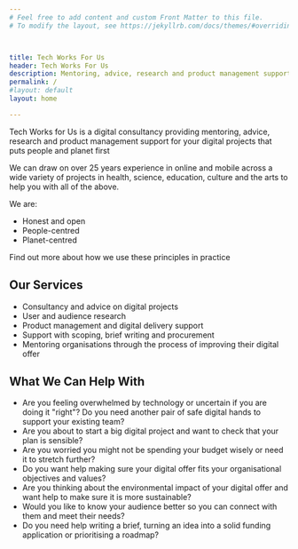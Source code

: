 ```yaml
---
# Feel free to add content and custom Front Matter to this file.
# To modify the layout, see https://jekyllrb.com/docs/themes/#overriding-theme-defaults



title: Tech Works For Us
header: Tech Works For Us
description: Mentoring, advice, research and product management support for your digital projects that puts people and planet first
permalink: /
#layout: default
layout: home

---
```



Tech Works for Us is a digital consultancy providing mentoring, advice, research and product management support for your digital projects that puts people and planet first

We can draw on over 25 years experience in online and mobile across a wide variety of projects in health, science, education, culture and the arts to help you with all of the above. 

We are:

* Honest and open
* People-centred
* Planet-centred 

Find out more about how we use these principles in practice

## Our Services

- Consultancy and advice on digital projects
- User and audience research
- Product management and digital delivery support
- Support with scoping, brief writing and procurement
- Mentoring organisations through the process of improving their digital offer


## What We Can Help With

* Are you feeling overwhelmed by technology or uncertain if you are doing it "right"?
Do you need another pair of safe digital hands to support your existing team?
* Are you about to start a big digital project and want to check that your plan is sensible?
* Are you worried you might not be spending your budget wisely or need it to stretch further?
* Do you want help making sure your digital offer fits your organisational objectives and values?
* Are you thinking about the environmental impact of your digital offer and want help to make sure it is more sustainable?
* Would you like to know your audience better so you can connect with them and meet their needs?
* Do you need help writing a brief, turning an idea into a solid funding application or prioritising a roadmap?


